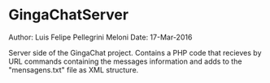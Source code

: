 # GingaChatServer
Author: Luis Felipe Pellegrini Meloni Date: 17-Mar-2016

Server side of the GingaChat project. Contains a PHP code that recieves by URL commands containing the messages information and adds to the "mensagens.txt" file as XML structure.
